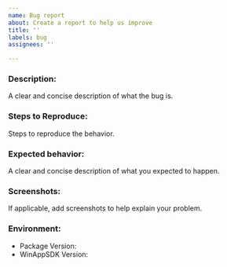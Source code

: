 ```yaml
---
name: Bug report
about: Create a report to help us improve
title: ''
labels: bug
assignees: ''

---
```


### Description:
A clear and concise description of what the bug is.

### Steps to Reproduce:
Steps to reproduce the behavior.

### Expected behavior:
A clear and concise description of what you expected to happen.

### Screenshots:
If applicable, add screenshots to help explain your problem.

### Environment:
 - Package Version:
 - WinAppSDK Version:

